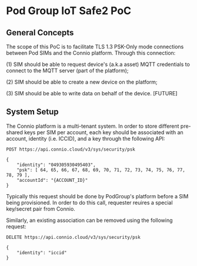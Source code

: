 # Pod Group IoT Safe2 PoC 

## General Concepts

The scope of this PoC is to facilitate TLS 1.3 PSK-Only mode connections between Pod SIMs and the Connio platform. Through this connection:

(1) SIM should be able to request device's (a.k.a asset) MQTT credentials to connect to the MQTT server (part of the platform);

(2) SIM should be able to create a new device on the platform;

(3) SIM should be able to write data on behalf of the device. [FUTURE]

## System Setup

The Connio platform is a multi-tenant system. In order to store different pre-shared keys per SIM per account, each key should be associated with an account, identity (i.e. ICCID), and a key through the following API:

```
POST https://api.connio.cloud/v3/sys/security/psk

{
    "identity": "049305930495403",
    "psk": [ 64, 65, 66, 67, 68, 69, 70, 71, 72, 73, 74, 75, 76, 77, 78, 79 ],
    "accountId": "{ACCOUNT_ID}"
}
```

Typically this request should be done by PodGroup's platform before a SIM being provisioned. In order to do this call, requester reuires a special key/secret pair from Connio.

Similarly, an existing association can be removed using the following request:

```
DELETE https://api.connio.cloud/v3/sys/security/psk

{
    "identity": "iccid"
}

```

